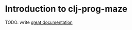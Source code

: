 # Introduction to clj-prog-maze

TODO: write [great documentation](http://jacobian.org/writing/great-documentation/what-to-write/)
